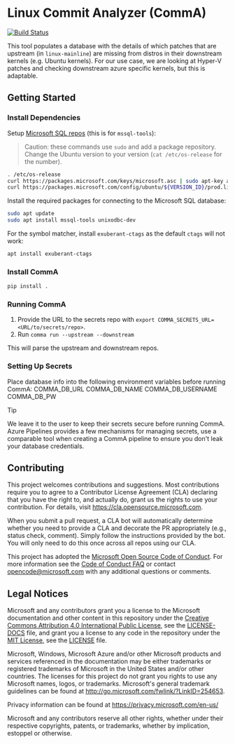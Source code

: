 # Linux Commit Analyzer (CommA)

[![Build Status](https://dev.azure.com/ms/Linux-CommA/_apis/build/status/microsoft.Linux-CommA?branchName=main)](https://dev.azure.com/ms/Linux-CommA/_build/latest?definitionId=366&branchName=main)

This tool populates a database with the details of which patches that are
upstream (in `linux-mainline`) are missing from distros in their downstream
kernels (e.g. Ubuntu kernels). For our use case, we are looking at Hyper-V
patches and checking downstream azure specific kernels, but this is adaptable.

## Getting Started

### Install Dependencies

Setup [Microsoft SQL
repos](https://docs.microsoft.com/en-us/sql/linux/quickstart-install-connect-ubuntu?view=sql-server-ver15#tools)
(this is for `mssql-tools`):

> Caution: these commands use `sudo` and add a package repository. Change the
> Ubuntu version to your version (`cat /etc/os-release` for the number).

```sh
. /etc/os-release
curl https://packages.microsoft.com/keys/microsoft.asc | sudo apt-key add -
curl https://packages.microsoft.com/config/ubuntu/${VERSION_ID}/prod.list | sudo tee /etc/apt/sources.list.d/msprod.list
```

Install the required packages for connecting to the Microsoft SQL database:

```sh
sudo apt update
sudo apt install mssql-tools unixodbc-dev
```

For the symbol matcher, install `exuberant-ctags` as the default `ctags` will
not work:

```sh
apt install exuberant-ctags
```

### Install CommA

```sh
pip install .
```

### Running CommA

1. Provide the URL to the secrets repo with `export
   COMMA_SECRETS_URL=<URL/to/secrets/repo>`.
2. Run `comma run --upstream --downstream`

This will parse the upstream and downstream repos.

### Setting Up Secrets

Place database info into the following environment variables before running CommA:
COMMA_DB_URL
COMMA_DB_NAME
COMMA_DB_USERNAME
COMMA_DB_PW

>[!TIP]
> We leave it to the user to keep their secrets secure before running CommA. Azure Pipelines provides a few mechanisms for managing secrets, use a comparable tool when creating a CommA pipeline to ensure you don't leak your database credentials.


## Contributing

This project welcomes contributions and suggestions. Most contributions require
you to agree to a Contributor License Agreement (CLA) declaring that you have
the right to, and actually do, grant us the rights to use your contribution. For
details, visit https://cla.opensource.microsoft.com.

When you submit a pull request, a CLA bot will automatically determine whether
you need to provide a CLA and decorate the PR appropriately (e.g., status check,
comment). Simply follow the instructions provided by the bot. You will only need
to do this once across all repos using our CLA.

This project has adopted the [Microsoft Open Source Code of
Conduct](https://opensource.microsoft.com/codeofconduct/). For more information
see the [Code of Conduct
FAQ](https://opensource.microsoft.com/codeofconduct/faq/) or contact
[opencode@microsoft.com](mailto:opencode@microsoft.com) with any additional
questions or comments.

## Legal Notices

Microsoft and any contributors grant you a license to the Microsoft
documentation and other content in this repository under the [Creative Commons
Attribution 4.0 International Public
License](https://creativecommons.org/licenses/by/4.0/legalcode), see the
[LICENSE-DOCS](LICENSE-DOCS.md) file, and grant you a license to any code in the
repository under the [MIT License](https://opensource.org/licenses/MIT), see the
[LICENSE](LICENSE.md) file.

Microsoft, Windows, Microsoft Azure and/or other Microsoft products and services
referenced in the documentation may be either trademarks or registered
trademarks of Microsoft in the United States and/or other countries. The
licenses for this project do not grant you rights to use any Microsoft names,
logos, or trademarks. Microsoft's general trademark guidelines can be found at
http://go.microsoft.com/fwlink/?LinkID=254653.

Privacy information can be found at https://privacy.microsoft.com/en-us/

Microsoft and any contributors reserve all other rights, whether under their
respective copyrights, patents, or trademarks, whether by implication, estoppel
or otherwise.
